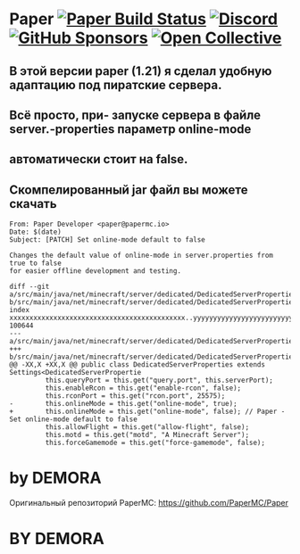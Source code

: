 Paper [![Paper Build Status](https://img.shields.io/github/actions/workflow/status/PaperMC/Paper/build.yml?branch=master)](https://github.com/PaperMC/Paper/actions)
[![Discord](https://img.shields.io/discord/289587909051416579.svg?label=&logo=discord&logoColor=ffffff&color=7389D8&labelColor=6A7EC2)](https://discord.gg/papermc)
[![GitHub Sponsors](https://img.shields.io/github/sponsors/papermc?label=GitHub%20Sponsors)](https://github.com/sponsors/PaperMC)
[![Open Collective](https://img.shields.io/opencollective/all/papermc?label=OpenCollective%20Sponsors)](https://opencollective.com/papermc)
===========

## В этой версии paper (1.21) я сделал удобную адаптацию под пиратские сервера.
## Всё просто, при- запуске сервера в файле server.-properties параметр online-mode
## автоматически стоит на false.

## Скомпелированный jar файл вы можете скачать 

```0From 0000000000000000000000000000000000000000 Mon Sep 17 00:00:00 2001
From: Paper Developer <paper@papermc.io>
Date: $(date)
Subject: [PATCH] Set online-mode default to false

Changes the default value of online-mode in server.properties from true to false
for easier offline development and testing.

diff --git a/src/main/java/net/minecraft/server/dedicated/DedicatedServerProperties.java b/src/main/java/net/minecraft/server/dedicated/DedicatedServerProperties.java
index xxxxxxxxxxxxxxxxxxxxxxxxxxxxxxxxxxxxxxxxxxxx..yyyyyyyyyyyyyyyyyyyyyyyyyyyyyyyyyyyyyyyyyyyy 100644
--- a/src/main/java/net/minecraft/server/dedicated/DedicatedServerProperties.java
+++ b/src/main/java/net/minecraft/server/dedicated/DedicatedServerProperties.java
@@ -XX,X +XX,X @@ public class DedicatedServerProperties extends Settings<DedicatedServerPropertie
         this.queryPort = this.get("query.port", this.serverPort);
         this.enableRcon = this.get("enable-rcon", false);
         this.rconPort = this.get("rcon.port", 25575);
-        this.onlineMode = this.get("online-mode", true);
+        this.onlineMode = this.get("online-mode", false); // Paper - Set online-mode default to false
         this.allowFlight = this.get("allow-flight", false);
         this.motd = this.get("motd", "A Minecraft Server");
         this.forceGamemode = this.get("force-gamemode", false);
```
# by DEMORA

Оригинальный репозиторий PaperMC: https://github.com/PaperMC/Paper
# BY __DEMORA__

